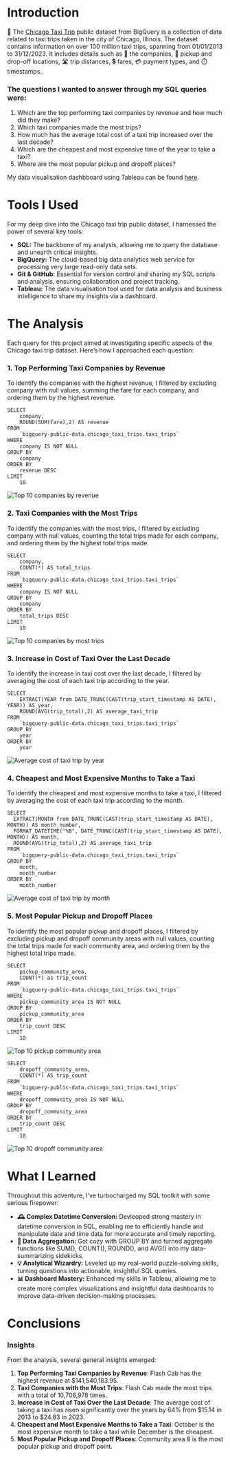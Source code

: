 # Introduction

🚕 The [Chicago Taxi Trip](https://console.cloud.google.com/bigquery?p=bigquery-public-data&d=chicago_taxi_trips&page=dataset) public dataset from BigQuery is a collection of data related to taxi trips taken in the city of Chicago, Illinois. The dataset contains information on over 100 million taxi trips, spanning from 01/01/2013 to 31/12/2023. It includes details such as 🏢 the companies, 📍 pickup and drop-off locations, 🛣️ trip distances, 💲 fares, 💳 payment types, and ⏱️ timestamps.

### The questions I wanted to answer through my SQL queries were:

1. Which are the top performing taxi companies by revenue and how much did they make?
2. Which taxi companies made the most trips?
3. How much has the average total cost of a taxi trip increased over the last decade?
4. Which are the cheapest and most expensive time of the year to take a taxi?
5. Where are the most popular pickup and dropoff places?

My data visualisation dashbboard using Tableau can be found [here](https://public.tableau.com/app/profile/jarednjk/viz/ChicagoTaxiTripsDataVisualisationA4portrait/Dashboard2).

# Tools I Used

For my deep dive into the Chicago taxi trip public dataset, I harnessed the power of several key tools:

- **SQL:** The backbone of my analysis, allowing me to query the database and unearth critical insights.
- **BigQuery:** The cloud-based big data analytics web service for processing very large read-only data sets.
- **Git & GitHub:** Essential for version control and sharing my SQL scripts and analysis, ensuring collaboration and project tracking.
- **Tableau:** The data visualisation tool used for data analysis and business intelligence to share my insights via a dashboard.

# The Analysis

Each query for this project aimed at investigating specific aspects of the Chicago taxi trip dataset. Here’s how I approached each question:

### 1. Top Performing Taxi Companies by Revenue

To identify the companies with the highest revenue, I filtered by excluding company with null values, summing the fare for each company, and ordering them by the highest revenue.

```
SELECT
    company,
    ROUND(SUM(fare),2) AS revenue
FROM
    `bigquery-public-data.chicago_taxi_trips.taxi_trips`
WHERE
    company IS NOT NULL
GROUP BY
    company
ORDER BY
    revenue DESC
LIMIT
    10
```

![Top 10 companies by revenue](https://github.com/jarednjk/sql-chicago-taxi-trip/blob/main/results/top_10_companies_by_revenue.png)

### 2. Taxi Companies with the Most Trips

To identify the companies with the most trips, I filtered by excluding company with null values, counting the total trips made for each company, and ordering them by the highest total trips made.

```
SELECT
    company,
    COUNT(*) AS total_trips
FROM
    `bigquery-public-data.chicago_taxi_trips.taxi_trips`
WHERE
    company IS NOT NULL
GROUP BY
    company
ORDER BY
    total_trips DESC
LIMIT
    10
```

![Top 10 companies by most trips](https://github.com/jarednjk/sql-chicago-taxi-trip/blob/main/results/top_10_companies_most_trips.png)

### 3. Increase in Cost of Taxi Over the Last Decade

To identify the increase in taxi cost over the last decade, I filtered by averaging the cost of each taxi trip according to the year.

```
SELECT
    EXTRACT(YEAR from DATE_TRUNC(CAST(trip_start_timestamp AS DATE), YEAR)) AS year,
    ROUND(AVG(trip_total),2) AS average_taxi_trip
FROM
    `bigquery-public-data.chicago_taxi_trips.taxi_trips`
GROUP BY
    year
ORDER BY
    year
```

![Average cost of taxi trip by year](https://github.com/jarednjk/sql-chicago-taxi-trip/blob/main/results/avg_cost_taxi_trip_by_year.png)

### 4. Cheapest and Most Expensive Months to Take a Taxi

To identify the cheapest and most expensive months to take a taxi, I filtered by averaging the cost of each taxi trip according to the month.


```
SELECT
  EXTRACT(MONTH from DATE_TRUNC(CAST(trip_start_timestamp AS DATE), MONTH)) AS month_number,
  FORMAT_DATETIME("%B", DATE_TRUNC(CAST(trip_start_timestamp AS DATE), MONTH)) AS month,
  ROUND(AVG(trip_total),2) AS average_taxi_trip
FROM
    `bigquery-public-data.chicago_taxi_trips.taxi_trips`
GROUP BY
    month,
    month_number
ORDER BY
    month_number
```

![Average cost of taxi trip by month](https://github.com/jarednjk/sql-chicago-taxi-trip/blob/main/results/avg_cost_taxi_trip_by_month.png)

### 5. Most Popular Pickup and Dropoff Places

To identify the most popular pickup and dropoff places, I filtered by excluding pickup and dropoff community areas with null values, counting the total trips made for each community area, and ordering them by the highest total trips made.

```
SELECT
    pickup_community_area,
    COUNT(*) as trip_count
FROM
    `bigquery-public-data.chicago_taxi_trips.taxi_trips`
WHERE
    pickup_community_area IS NOT NULL
GROUP BY
    pickup_community_area
ORDER BY
    trip_count DESC
LIMIT
    10
```

![Top 10 pickup community area](https://github.com/jarednjk/sql-chicago-taxi-trip/blob/main/results/top_10_pickup_locations.png)

```
SELECT
    dropoff_community_area,
    COUNT(*) AS trip_count
FROM
    `bigquery-public-data.chicago_taxi_trips.taxi_trips`
WHERE
    dropoff_community_area IS NOT NULL
GROUP BY
    dropoff_community_area
ORDER BY
    trip_count DESC
LIMIT
    10
```

![Top 10 dropoff community area](https://github.com/jarednjk/sql-chicago-taxi-trip/blob/main/results/top_10_dropoff_locations.png)

# What I Learned

Throughout this adventure, I've turbocharged my SQL toolkit with some serious firepower:

- **🕰️ Complex Datetime Conversion:** Devleoped strong mastery in datetime conversion in SQL, enabling me to efficiently handle and manipulate date and time data for more accurate and timely reporting.
- **🔢 Data Aggregation:** Got cozy with GROUP BY and turned aggregate functions like SUM(), COUNT(), ROUND(), and AVG() into my data-summarizing sidekicks.
- **💡 Analytical Wizardry:** Leveled up my real-world puzzle-solving skills, turning questions into actionable, insightful SQL queries.
- **📊 Dashboard Mastery:** Enhanced my skills in Tableau, allowing me to create more complex visualizations and insightful data dashboards to improve data-driven decision-making processes.

# Conclusions

### Insights

From the analysis, several general insights emerged:

1. **Top Performing Taxi Companies by Revenue**: Flash Cab has the highest revenue at $141,540,183.95.
2. **Taxi Companies with the Most Trips**: Flash Cab made the most trips with a total of 10,706,978 times.
3. **Increase in Cost of Taxi Over the Last Decade**: The average cost of taking a taxi has risen significantly over the years by 64% from $15.14 in 2013 to $24.83 in 2023.
4. **Cheapest and Most Expensive Months to Take a Taxi**: October is the most expensive month to take a taxi while December is the cheapest.
5. **Most Popular Pickup and Dropoff Places**: Community area 8 is the most popular pickup and dropoff point.
